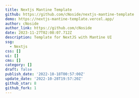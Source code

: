 ```yaml
---
title: Nextjs Mantine Template
github: https://github.com/cNoside/nextjs-mantine-template
demo: https://nextjs-mantine-template.vercel.app/
author: cNoside
author_link: https://github.com/cNoside
date: 2023-11-27T02:08:07.712Z
description: Template for NextJS with Mantine UI
ssg:
  - Nextjs
css: []
ui: []
cms: []
category: []
draft: false
publish_date: '2022-10-18T00:57:00Z'
update_date: '2022-10-28T19:57:20Z'
github_star: 8
github_fork: 1
---
```

